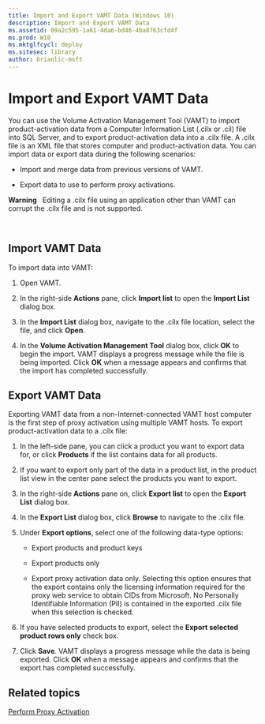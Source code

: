 ```yaml
---
title: Import and Export VAMT Data (Windows 10)
description: Import and Export VAMT Data
ms.assetid: 09a2c595-1a61-4da6-bd46-4ba8763cfd4f
ms.prod: W10
ms.mktglfcycl: deploy
ms.sitesec: library
author: brianlic-msft
---
```


# Import and Export VAMT Data


You can use the Volume Activation Management Tool (VAMT) to import product-activation data from a Computer Information List (.cilx or .cil) file into SQL Server, and to export product-activation data into a .cilx file. A .cilx file is an XML file that stores computer and product-activation data. You can import data or export data during the following scenarios:

-   Import and merge data from previous versions of VAMT.

-   Export data to use to perform proxy activations.

**Warning**  
Editing a .cilx file using an application other than VAMT can corrupt the .cilx file and is not supported.

 

## Import VAMT Data


To import data into VAMT:

1.  Open VAMT.

2.  In the right-side **Actions** pane, click **Import list** to open the **Import List** dialog box.

3.  In the **Import List** dialog box, navigate to the .cilx file location, select the file, and click **Open**.

4.  In the **Volume Activation Management Tool** dialog box, click **OK** to begin the import. VAMT displays a progress message while the file is being imported. Click **OK** when a message appears and confirms that the import has completed successfully.

## Export VAMT Data


Exporting VAMT data from a non-Internet-connected VAMT host computer is the first step of proxy activation using multiple VAMT hosts. To export product-activation data to a .cilx file:

1.  In the left-side pane, you can click a product you want to export data for, or click **Products** if the list contains data for all products.

2.  If you want to export only part of the data in a product list, in the product list view in the center pane select the products you want to export.

3.  In the right-side **Actions** pane on, click **Export list** to open the **Export List** dialog box.

4.  In the **Export List** dialog box, click **Browse** to navigate to the .cilx file.

5.  Under **Export options**, select one of the following data-type options:

    -   Export products and product keys

    -   Export products only

    -   Export proxy activation data only. Selecting this option ensures that the export contains only the licensing information required for the proxy web service to obtain CIDs from Microsoft. No Personally Identifiable Information (PII) is contained in the exported .cilx file when this selection is checked.

6.  If you have selected products to export, select the **Export selected product rows only** check box.

7.  Click **Save**. VAMT displays a progress message while the data is being exported. Click **OK** when a message appears and confirms that the export has completed successfully.

## Related topics


[Perform Proxy Activation](perform-proxy-activation-vamt-30-win8.md)

 

 





